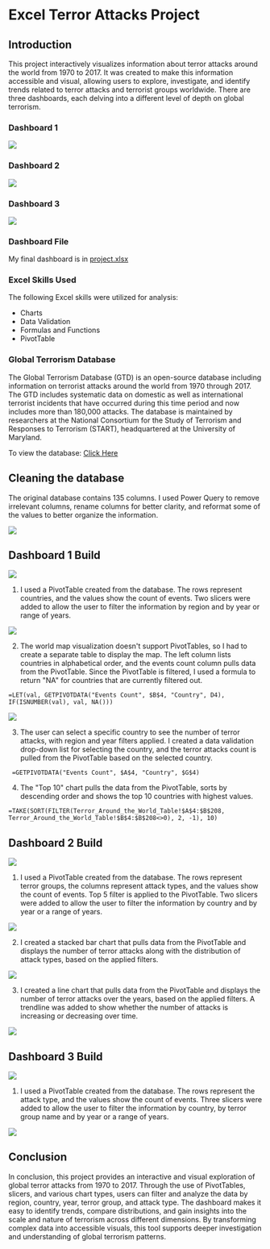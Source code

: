 # Excel Terror Attacks Project

## Introduction
This project interactively visualizes information about terror attacks around the world from 1970 to 2017. It was created to make this information accessible and visual, allowing users to explore, investigate, and identify trends related to terror attacks and terrorist groups worldwide.
There are three dashboards, each delving into a different level of depth on global terrorism.

### Dashboard 1
![](screenshots/dashboard1.JPG)
### Dashboard 2
![](screenshots/dashboard2.jpg)
### Dashboard 3
![](screenshots\dashboard3.jpg)

### Dashboard File
My final dashboard is in [project.xlsx](project.xlsx)

### Excel Skills Used
The following Excel skills were utilized for analysis:
* Charts
* Data Validation
* Formulas and Functions
* PivotTable

### Global Terrorism Database
The Global Terrorism Database (GTD) is an open-source database including information on terrorist attacks around the world from 1970 through 2017. The GTD includes systematic data on domestic as well as international terrorist incidents that have occurred during this time period and now includes more than 180,000 attacks. The database is maintained by researchers at the National Consortium for the Study of Terrorism and Responses to Terrorism (START), headquartered at the University of Maryland.

To view the database: [Click Here](https://www.kaggle.com/datasets/START-UMD/gtd/data)

## Cleaning the database
The original database contains 135 columns. I used Power Query to remove irrelevant columns, rename columns for better clarity, and reformat some of the values to better organize the information.

![](screenshots\powerquery.jpg)

## Dashboard 1 Build
![](screenshots\dashboard1.jpg)

1. I used a PivotTable created from the database.
The rows represent countries, and the values show the count of events.
Two slicers were added to allow the user to filter the information by region and by year or range of years.

![](screenshots\dashboard1_1.jpg)

2. The world map visualization doesn't support PivotTables, so I had to create a separate table to display the map.
The left column lists countries in alphabetical order, and the events count column pulls data from the PivotTable.
Since the PivotTable is filtered, I used a formula to return "NA" for countries that are currently filtered out.

``=LET(val, GETPIVOTDATA("Events Count", $B$4, "Country", D4), IF(ISNUMBER(val), val, NA()))``

![](screenshots\dashboard1_2.jpg)

3. The user can select a specific country to see the number of terror attacks, with region and year filters applied.
I created a data validation drop-down list for selecting the country, and the terror attacks count is pulled from the PivotTable based on the selected country.

`` =GETPIVOTDATA("Events Count", $A$4, "Country", $G$4)``

4. The "Top 10" chart pulls the data from the PivotTable, sorts by descending order and shows the top 10 countries with highest values.

``=TAKE(SORT(FILTER(Terror_Around_the_World_Table!$A$4:$B$208, Terror_Around_the_World_Table!$B$4:$B$208<>0), 2, -1), 10)``

## Dashboard 2 Build
![](screenshots\dashboard2.jpg)

1. I used a PivotTable created from the database.
The rows represent terror groups, the columns represent attack types, and the values show the count of events. Top 5 filter is applied to the PivotTable.
Two slicers were added to allow the user to filter the information by country and by year or a range of years.

![](screenshots\dashboard2_1.jpg)

2. I created a stacked bar chart that pulls data from the PivotTable and displays the number of terror attacks along with the distribution of attack types, based on the applied filters.

![](screenshots\dashboard2_2.jpg)

3. I created a line chart that pulls data from the PivotTable and displays the number of terror attacks over the years, based on the applied filters.
A trendline was added to show whether the number of attacks is increasing or decreasing over time.

![](screenshots\dashboard2_3.jpg)

## Dashboard 3 Build
![](screenshots\dashboard3.jpg)

1. I used a PivotTable created from the database.
The rows represent the attack type, and the values show the count of events.
Three slicers were added to allow the user to filter the information by country, by terror group name and by year or a range of years.

![](screenshots\dashboard3_1.jpg)

## Conclusion
In conclusion, this project provides an interactive and visual exploration of global terror attacks from 1970 to 2017. Through the use of PivotTables, slicers, and various chart types, users can filter and analyze the data by region, country, year, terror group, and attack type. The dashboard makes it easy to identify trends, compare distributions, and gain insights into the scale and nature of terrorism across different dimensions. By transforming complex data into accessible visuals, this tool supports deeper investigation and understanding of global terrorism patterns.
